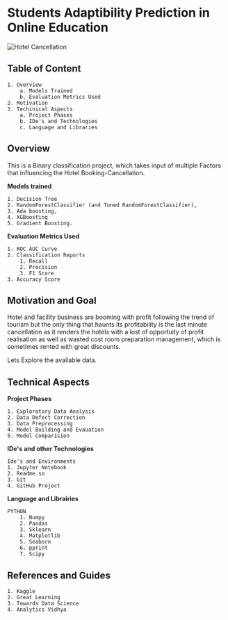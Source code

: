 # Students Adaptibility Prediction in Online Education
![Hotel Cancellation](https://media1.giphy.com/media/fLyheNEqFztwpZzLeQ/200w.webp?cid=ecf05e47thl4qoguqeq741m4p4kafhe7dum5o1l257iz4mg4&rid=200w.webp&ct=g)


## Table of Content
    1. Overview
        a. Models Trained
        b. Evaluation Metrics Used
    2. Motivation
    3. Techinical Aspects
        a. Project Phases
        b. IDe's and Technologies
        c. Language and Libraries



## Overview
This is a Binary classification project, which takes input of multiple Factors that influencing the Hotel Booking-Cancellation.

**Models trained**

    1. Decision Tree
    2. RandomForestClassifier (and Tuned RandomForestClassifier), 
    3. Ada boosting, 
    4. XGBoosting
    5. Gradient Boosting.

**Evaluation Metrics Used**
    
    1. ROC AUC Curve
    2. Classification Reports
        1. Recall
        2. Precision
        3. F1 Score
    3. Accuracy Score


## Motivation and Goal

Hotel and facility business are booming with profit following the trend of tourism but the only thing that haunts its profitability is the last minute cancellation as it renders the hotels with a lost of opportuity of profit realisation as well as wasted cost room preparation management, which is sometimes rented with great discounts. 

Lets Explore the available data.


## Technical Aspects

**Project Phases**

    1. Exploratory Data Analysis
    2. Data Defect Correction
    3. Data Preprocessing
    4. Model Building and Evauation
    5. Model Comparision

**IDe's and other Technologies**

    Ide's and Environments
    1. Jupyter Notebook
    2. Readme.so
    3. Git
    4. GitHub Project


**Language and Librairies**
    
    PYTHON
        1. Numpy
        2. Pandas
        3. Sklearn
        4. Matplotlib
        5. Seaborn
        6. pprint
        7. Scipy


## References and Guides

    1. Kaggle
    2. Great Learning
    3. Towards Data Science
    4. Analytics Vidhya 
